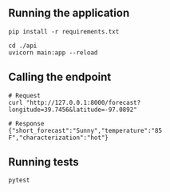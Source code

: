## Running the application
```
pip install -r requirements.txt

cd ./api
uvicorn main:app --reload
```

## Calling the endpoint
```
# Request
curl "http://127.0.0.1:8000/forecast?longitude=39.7456&latitude=-97.0892"

# Response
{"short_forecast":"Sunny","temperature":"85 F","characterization":"hot"}
```

## Running tests
```
pytest
```
